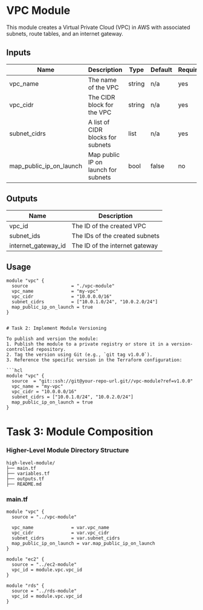 # VPC Module

This module creates a Virtual Private Cloud (VPC) in AWS with associated subnets, route tables, and an internet gateway.

## Inputs

| Name                   | Description                         | Type   | Default | Required |
|------------------------|-------------------------------------|--------|---------|----------|
| vpc_name               | The name of the VPC                | string | n/a     | yes      |
| vpc_cidr               | The CIDR block for the VPC         | string | n/a     | yes      |
| subnet_cidrs           | A list of CIDR blocks for subnets  | list   | n/a     | yes      |
| map_public_ip_on_launch| Map public IP on launch for subnets| bool   | false   | no       |

## Outputs

| Name                | Description                     |
|---------------------|---------------------------------|
| vpc_id              | The ID of the created VPC      |
| subnet_ids          | The IDs of the created subnets |
| internet_gateway_id | The ID of the internet gateway |

## Usage
```hcl
module "vpc" {
  source                = "./vpc-module"
  vpc_name              = "my-vpc"
  vpc_cidr              = "10.0.0.0/16"
  subnet_cidrs          = ["10.0.1.0/24", "10.0.2.0/24"]
  map_public_ip_on_launch = true
}
```
```

# Task 2: Implement Module Versioning

To publish and version the module:
1. Publish the module to a private registry or store it in a version-controlled repository.
2. Tag the version using Git (e.g., `git tag v1.0.0`).
3. Reference the specific version in the Terraform configuration:

```hcl
module "vpc" {
  source  = "git::ssh://git@your-repo-url.git//vpc-module?ref=v1.0.0"
  vpc_name = "my-vpc"
  vpc_cidr = "10.0.0.0/16"
  subnet_cidrs = ["10.0.1.0/24", "10.0.2.0/24"]
  map_public_ip_on_launch = true
}
```

# Task 3: Module Composition

### Higher-Level Module Directory Structure
```
high-level-module/
├── main.tf
├── variables.tf
├── outputs.tf
├── README.md
```

### main.tf
```hcl
module "vpc" {
  source = "../vpc-module"

  vpc_name              = var.vpc_name
  vpc_cidr              = var.vpc_cidr
  subnet_cidrs          = var.subnet_cidrs
  map_public_ip_on_launch = var.map_public_ip_on_launch
}

module "ec2" {
  source = "../ec2-module"
  vpc_id = module.vpc.vpc_id
}

module "rds" {
  source = "../rds-module"
  vpc_id = module.vpc.vpc_id
}

